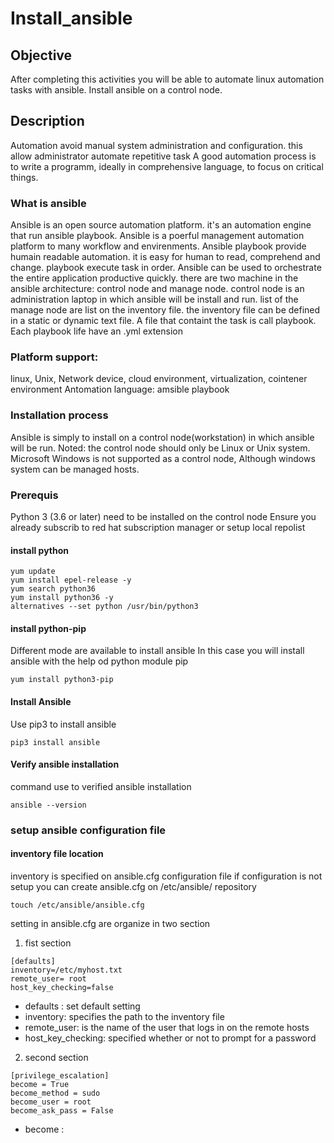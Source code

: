 # Install_ansible
## Objective
After completing this activities you will be able to automate linux automation tasks with ansible.
Install ansible on a control node.
## Description
Automation avoid manual system administration and configuration. this allow administrator automate repetitive task
A good automation process is to write a programm, ideally in comprehensive language, to focus on critical things.
### What is ansible
Ansible is an open source automation platform. it's an automation engine that run ansible playbook.
Ansible is a poerful management automation platform to many workflow and envirenments.
Ansible playbook provide humain readable automation. it is easy for human to read, comprehend and change.
playbook execute task in order.
Ansible can be used to orchestrate the entire application productive quickly.
there are two machine in the ansible architecture: control node and manage node. control node is an  administration laptop
in which ansible will be install and run. 
list of the manage node are list on the inventory file. the inventory file can be defined in a static or dynamic text file.
A file that containt the task is call playbook. Each playbook life have an .yml extension
### Platform support: 
linux, Unix, Network device, cloud environment, virtualization, cointener environment
Antomation language: amsible playbook
### Installation process
Ansible is simply to install on a control node(workstation) in which ansible will be run.
Noted: the control node should only be Linux or Unix system. Microsoft Windows is not supported as a control node,
Although windows system can be managed hosts.
### Prerequis
Python 3 (3.6 or later) need to be installed on the control node
Ensure you already subscrib to red hat subscription manager or setup local repolist
#### install python
```
yum update
yum install epel-release -y
yum search python36
yum install python36 -y
alternatives --set python /usr/bin/python3
```
#### install python-pip
Different mode are available to install ansible
In this case you will install ansible with the help od python module pip
```
yum install python3-pip
```
#### Install Ansible
Use pip3 to install ansible
```
pip3 install ansible
```
#### Verify ansible installation
command use to verified ansible installation
```
ansible --version
```
### setup ansible configuration file
#### inventory file location
inventory is specified on ansible.cfg configuration file
if configuration is not setup 
you can create ansible.cfg on /etc/ansible/ repository
```
touch /etc/ansible/ansible.cfg
```
setting in ansible.cfg are organize in two section
1. fist section
```
[defaults]
inventory=/etc/myhost.txt
remote_user= root
host_key_checking=false
```
- defaults : set default setting
- inventory: specifies the path to the inventory file
- remote_user: is the name of the user that logs in on the remote hosts
- host_key_checking: specified whether or not to prompt for a password 
2. second section
```
[privilege_escalation]
become = True
become_method = sudo
become_user = root
become_ask_pass = False
```
- become : 



